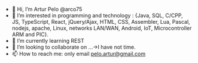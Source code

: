 - 👋 Hi, I’m Artur Pelo @arco75
- 👀 I’m interested in programming and technology : {Java, SQL, C/CPP, JS, TypeScript, React, jQuery/Ajax, HTML, CSS, Assembler, Lua, Pascal, nodejs, apache, Linux, networks LAN/WAN, Android, IoT, Microcontroller ARM and PIC}.
- 🌱 I’m currently learning REST
- 💞️ I’m looking to collaborate on ...->I have not time.
- 📫 How to reach me: only email pelo.artur@gmail.com
